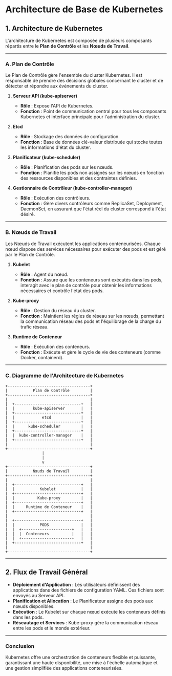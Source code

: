 
# Architecture de Base de Kubernetes


## 1. Architecture de Kubernetes

L'architecture de Kubernetes est composée de plusieurs composants répartis entre le **Plan de Contrôle** et les **Nœuds de Travail**.

---

### A. Plan de Contrôle

Le Plan de Contrôle gère l'ensemble du cluster Kubernetes. Il est responsable de prendre des décisions globales concernant le cluster et de détecter et répondre aux événements du cluster.

1. **Serveur API (kube-apiserver)**
   - **Rôle** : Expose l'API de Kubernetes.
   - **Fonction** : Point de communication central pour tous les composants Kubernetes et interface principale pour l'administration du cluster.

2. **Etcd**
   - **Rôle** : Stockage des données de configuration.
   - **Fonction** : Base de données clé-valeur distribuée qui stocke toutes les informations d'état du cluster.

3. **Planificateur (kube-scheduler)**
   - **Rôle** : Planification des pods sur les nœuds.
   - **Fonction** : Planifie les pods non assignés sur les nœuds en fonction des ressources disponibles et des contraintes définies.

4. **Gestionnaire de Contrôleur (kube-controller-manager)**
   - **Rôle** : Exécution des contrôleurs.
   - **Fonction** : Gère divers contrôleurs comme ReplicaSet, Deployment, DaemonSet, en assurant que l'état réel du cluster correspond à l'état désiré.

---

### B. Nœuds de Travail

Les Nœuds de Travail exécutent les applications conteneurisées. Chaque nœud dispose des services nécessaires pour exécuter des pods et est géré par le Plan de Contrôle.

1. **Kubelet**
   - **Rôle** : Agent du nœud.
   - **Fonction** : Assure que les conteneurs sont exécutés dans les pods, interagit avec le plan de contrôle pour obtenir les informations nécessaires et contrôle l'état des pods.

2. **Kube-proxy**
   - **Rôle** : Gestion du réseau du cluster.
   - **Fonction** : Maintient les règles de réseau sur les nœuds, permettant la communication réseau des pods et l'équilibrage de la charge du trafic réseau.

3. **Runtime de Conteneur**
   - **Rôle** : Exécution des conteneurs.
   - **Fonction** : Exécute et gère le cycle de vie des conteneurs (comme Docker, containerd).

---

### C. Diagramme de l'Architecture de Kubernetes

```plaintext
+------------------------------------+
|           Plan de Contrôle         |
+------------------------------------+
|                                    |
|  +-----------------------------+   |
|  |        kube-apiserver       |   |
|  +-----------------------------+   |
|  |            etcd             |   |
|  +-----------------------------+   |
|  |      kube-scheduler         |   |
|  +-----------------------------+   |
|  |  kube-controller-manager    |   |
|  +-----------------------------+   |
|                                    |
+------------------------------------+
                |
                |
                v
+------------------------------------+
|           Nœuds de Travail         |
+------------------------------------+
|                                    |
|  +-----------------------------+   |
|  |           Kubelet           |   |
|  +-----------------------------+   |
|  |          Kube-proxy         |   |
|  +-----------------------------+   |
|  |     Runtime de Conteneur    |   |
|  +-----------------------------+   |
|                                    |
|  +-----------------------------+   |
|  |           PODS              |   |
|  |  +----------------------+   |   |
|  |  |  Conteneurs          |   |   |
|  |  +----------------------+   |   |
|  +-----------------------------+   |
|                                    |
+------------------------------------+
```

---

## 2. Flux de Travail Général

- **Déploiement d'Application** : Les utilisateurs définissent des applications dans des fichiers de configuration YAML. Ces fichiers sont envoyés au Serveur API.
- **Planification et Allocation** : Le Planificateur assigne des pods aux nœuds disponibles.
- **Exécution** : Le Kubelet sur chaque nœud exécute les conteneurs définis dans les pods.
- **Réseautage et Services** : Kube-proxy gère la communication réseau entre les pods et le monde extérieur.

---

### Conclusion

Kubernetes offre une orchestration de conteneurs flexible et puissante, garantissant une haute disponibilité, une mise à l'échelle automatique et une gestion simplifiée des applications conteneurisées.
